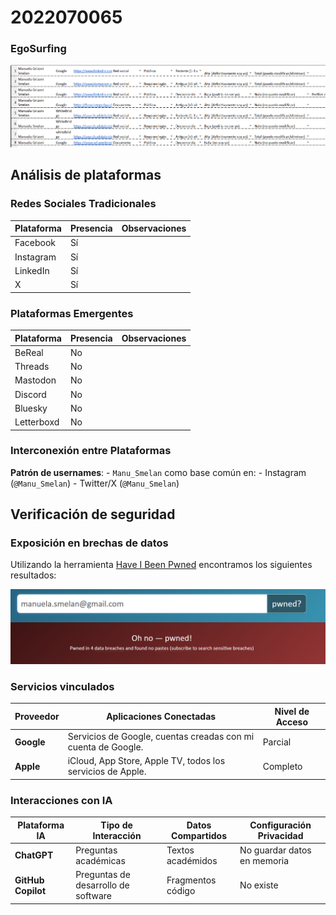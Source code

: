# 2022070065

### EgoSurfing

![EgoSurfing](investigaciones/individual/2022070065/EggSurfing.png)

## Análisis de plataformas

### Redes Sociales Tradicionales
| Plataforma   | Presencia | Observaciones |
|--------------|-----------|---------------|
| Facebook     | Sí        |               |
| Instagram    | Sí        |               |
| LinkedIn     | Sí        |               |
| X            | Sí        |               |

### Plataformas Emergentes
| Plataforma   | Presencia | Observaciones |
|--------------|-----------|---------------|
| BeReal       | No        |               |
| Threads      | No        |               |
| Mastodon     | No        |               |
| Discord      | No        |               |
| Bluesky      | No        |               |
| Letterboxd   | No        |               |
    

### Interconexión entre Plataformas

**Patrón de usernames**:
    - `Manu_Smelan` como base común en:
        - Instagram (`@Manu_Smelan`)
        - Twitter/X (`@Manu_Smelan`)

## Verificación de seguridad

### Exposición en brechas de datos

Utilizando la herramienta [Have I Been Pwned](https://haveibeenpwned.com/) encontramos los siguientes resultados:

![Have I Been Pwned](investigaciones/individual/2022070065/HaveIBeenPwned.png)


### Servicios vinculados
| Proveedor | Aplicaciones Conectadas                                       | Nivel de Acceso | 
|-----------|---------------------------------------------------------------|-----------------|
| **Google** | Servicios de Google, cuentas creadas con mi cuenta de Google. | Parcial         | 
| **Apple** | iCloud, App Store, Apple TV, todos los servicios de Apple.    | Completo        |

### Interacciones con IA
| Plataforma IA | Tipo de Interacción                 | Datos Compartidos | Configuración Privacidad |
|---------------|-------------------------------------|--------------------|--------------------------|
| **ChatGPT** | Preguntas académicas                | Textos académidos | No guardar datos en memoria |
| **GitHub Copilot** | Preguntas de desarrollo de software | Fragmentos código | No existe |

